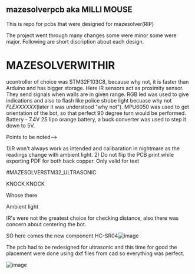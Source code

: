 ## mazesolverpcb aka MILLI MOUSE

This is repo for pcbs that were designed for mazesolver(RIP)

The project went through many changes some were minor some were major. Following are short discription about each design.

# MAZESOLVERWITHIR

ucontroller of choice was STM32F103C8, because why not, it is faster than Arduino and has bigger storage.
Here IR sensors act as proximity sensor. They send signals when walls are in given range.
RGB led was used to give indications and also to flash like police strobe light becuase why not *FLEXXXXXX*(later it was understood "why not").
MPU6050 was used to get orientation of the bot, so that perfect 90 degree turn would be performed.
Battery - 7.4V 2S lipo orange battery, a buck converter was used to step it down to 5V. 

Points to be noted--> 

1)IR won't always work as intended and calibaration in nightmare as the readings change with ambient light.
2) Do not flip the PCB print while exporting PDF for both back copper. Only valid for text 

#MAZESOLVERSTM32_ULTRASONIC

KNOCK KNOCK 

Whose there 

Ambient light 

IR's were not the greatest choice for checking distance, also there was concern about centering the bot.

SO here comes the new component HC-SR04![image](https://user-images.githubusercontent.com/108187933/187035809-9d8ce7aa-5b93-409c-a6cf-48883612d72f.png)

The pcb had to be redesigned for ultrasonic and this time for good the placement were done using dxf files from cad so everything was perfect.

![image](https://user-images.githubusercontent.com/108187933/187036156-738f1b72-ef58-4832-a75d-38c501753ac5.png)


